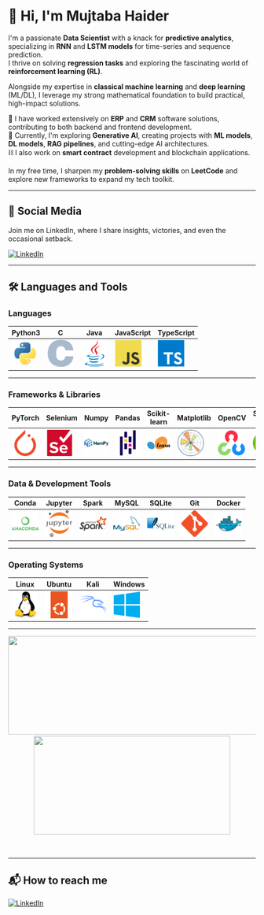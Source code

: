 # 👋 Hi, I'm Mujtaba Haider

I'm a passionate **Data Scientist** with a knack for **predictive analytics**, specializing in **RNN** and **LSTM models** for time-series and sequence prediction.  
I thrive on solving **regression tasks** and exploring the fascinating world of **reinforcement learning (RL)**.

Alongside my expertise in **classical machine learning** and **deep learning** (ML/DL), I leverage my strong mathematical foundation to build practical, high-impact solutions.  

💼 I have worked extensively on **ERP** and **CRM** software solutions, contributing to both backend and frontend development.  
🧠 Currently, I'm exploring **Generative AI**, creating projects with **ML models**, **DL models**, **RAG pipelines**, and cutting-edge AI architectures.  
⛓️ I also work on **smart contract** development and blockchain applications.  

In my free time, I sharpen my **problem-solving skills** on **LeetCode** and explore new frameworks to expand my tech toolkit.

---

## 📡 Social Media  
Join me on LinkedIn, where I share insights, victories, and even the occasional setback.  

[![LinkedIn](https://img.shields.io/badge/LinkedIn-Profile-blue?style=flat&logo=linkedin)](https://www.linkedin.com/in/s-mujtaba-haider/)

---

## 🛠️ Languages and Tools

### **Languages**
| Python3 | C | Java | JavaScript | TypeScript |
|----------|----------|----------|----------|----------|
| <img src="https://github.com/devicons/devicon/blob/master/icons/python/python-original.svg" width="55"/> | <img src="https://github.com/devicons/devicon/blob/master/icons/c/c-original.svg" width="55"/> | <img src="https://github.com/devicons/devicon/blob/master/icons/java/java-original.svg" width="55"/> | <img src="https://github.com/devicons/devicon/blob/master/icons/javascript/javascript-original.svg" width="55"/> | <img src="https://github.com/devicons/devicon/blob/master/icons/typescript/typescript-original.svg" width="55"/> |

---

### **Frameworks & Libraries**
| PyTorch | Selenium | Numpy | Pandas | Scikit-learn | Matplotlib | OpenCV | Spring Boot | Next.js | React.js | Node.js | Express.js |
|----------|----------|----------|----------|----------|----------|----------|----------|----------|----------|----------|----------|
| <img src="https://github.com/devicons/devicon/blob/master/icons/pytorch/pytorch-original.svg" width="55"/> | <img src="https://github.com/devicons/devicon/blob/master/icons/selenium/selenium-original.svg" width="55"/> | <img src="https://github.com/devicons/devicon/blob/master/icons/numpy/numpy-original-wordmark.svg" width="55"/> | <img src="https://github.com/devicons/devicon/blob/master/icons/pandas/pandas-original.svg" width="55"/> | <img src="https://github.com/devicons/devicon/blob/master/icons/scikitlearn/scikitlearn-original.svg" width="55"/> | <img src="https://github.com/devicons/devicon/blob/master/icons/matplotlib/matplotlib-original.svg" width="55"/> | <img src="https://github.com/devicons/devicon/blob/master/icons/opencv/opencv-original.svg" width="55"/> | <img src="https://github.com/devicons/devicon/blob/master/icons/spring/spring-original.svg" width="55"/> | <img src="https://github.com/devicons/devicon/blob/master/icons/nextjs/nextjs-original.svg" width="55"/> | <img src="https://github.com/devicons/devicon/blob/master/icons/react/react-original.svg" width="55"/> | <img src="https://github.com/devicons/devicon/blob/master/icons/nodejs/nodejs-original.svg" width="55"/> | <img src="https://github.com/devicons/devicon/blob/master/icons/express/express-original.svg" width="55"/> |

---

### **Data & Development Tools**
| Conda | Jupyter | Spark | MySQL | SQLite | Git | Docker |
|----------|----------|----------|----------|----------|----------|----------|
| <img src="https://github.com/devicons/devicon/blob/master/icons/anaconda/anaconda-original-wordmark.svg" width="55"/> | <img src="https://github.com/devicons/devicon/blob/master/icons/jupyter/jupyter-original-wordmark.svg" width="55"/> | <img src="https://github.com/devicons/devicon/blob/master/icons/apachespark/apachespark-original-wordmark.svg" width="55"/> | <img src="https://github.com/devicons/devicon/blob/master/icons/mysql/mysql-original-wordmark.svg" width="55"/> | <img src="https://github.com/devicons/devicon/blob/master/icons/sqlite/sqlite-original-wordmark.svg" width="55"/> | <img src="https://github.com/devicons/devicon/blob/master/icons/git/git-original.svg" width="55"/> | <img src="https://github.com/devicons/devicon/blob/master/icons/docker/docker-original.svg" width="55"/> |

---

### **Operating Systems**
| Linux | Ubuntu | Kali | Windows |
|----------|----------|----------|----------|
| <img src="https://github.com/devicons/devicon/blob/master/icons/linux/linux-original.svg" width="55"/> | <img src="https://github.com/devicons/devicon/blob/master/icons/ubuntu/ubuntu-original.svg" width="55"/> | <img src="https://github.com/canaleal/devicon/blob/new-icon-kali-linux/icons/kalilinux/kalilinux-original-wordmark.svg" width="55"/> | <img src="https://github.com/devicons/devicon/blob/master/icons/windows8/windows8-original.svg" width="55"/> |

---

<p align="center">
  <img width="600" height="200" src="https://github-readme-stats.vercel.app/api?username=s-mujtaba-haider&show_icons=true&theme=vision-friendly-dark">
  <img width="400" height="200" src="https://github-readme-stats.vercel.app/api/top-langs/?username=s-mujtaba-haider&size_weight=0.15&count_weight=0.5&layout=compact&theme=vision-friendly-dark">
</p>

<div id="header" align="center">
  <img src="https://komarev.com/ghpvc/?username=s-mujtaba-haider&style=for-the-badge&color=orange" alt=""/>
</div>

---

## 📬 How to reach me
[![LinkedIn](https://img.shields.io/badge/LinkedIn-Profile-blue?style=flat&logo=linkedin)](https://www.linkedin.com/in/s-mujtaba-haider/)
